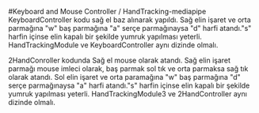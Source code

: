 #Keyboard and Mouse Controller / HandTracking-mediapipe
KeyboardController kodu sağ el baz alınarak yapıldı. Sağ elin işaret ve orta parmağına "w" baş parmağına "a" serçe parmağınaysa "d" harfi atandı."s" harfin içinse elin kapalı bir şekilde yumruk yapılması yeterli.
HandTrackingModule ve KeyboardController aynı dizinde olmalı.


2HandConroller kodunda Sağ el mouse olarak atandı. Sağ elin işaret parmağı mouse imleci olarak, baş parmak sol tık ve orta parmaksa sağ tık olarak atandı. Sol elin işaret ve orta paramağına "w" baş parmağına "d" serçe parmağınaysa "a" harfi atandı."s" harfin içinse elin kapalı bir şekilde yumruk yapılması yeterli.
HandTrackingModule3 ve 2HandController aynı dizinde olmalı.
